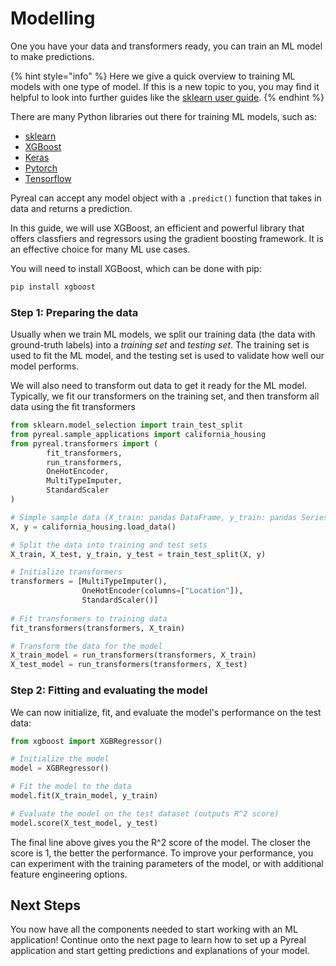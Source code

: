 # Modelling

One you have your data and transformers ready, you can train an ML model to make predictions.

{% hint style="info" %}
Here we give a quick overview to training ML models with one type of model. If this is a new topic to you, you may find it helpful to look into further guides like the [sklearn user guide](https://scikit-learn.org/stable/user\_guide.html).
{% endhint %}

There are many Python libraries out there for training ML models, such as:

* [sklearn](https://scikit-learn.org/stable/index.html)
* [XGBoost ](https://xgboost.readthedocs.io/en/stable/)
* [Keras](https://keras.io/)
* [Pytorch](https://pytorch.org/)
* [Tensorflow](https://www.tensorflow.org/)

Pyreal can accept any model object with a `.predict()` function that takes in data and returns a prediction.&#x20;

In this guide, we will use XGBoost, an efficient and powerful library that offers classfiers and regressors using the gradient boosting framework. It is an effective choice for many ML use cases.

You will need to install XGBoost, which can be done with pip:

```bash
pip install xgboost
```

### Step 1: Preparing the data

Usually when we train ML models, we split our training data (the data with ground-truth labels) into a _training set_ and _testing set_. The training set is used to fit the ML model, and the testing set is used to validate how well our model performs.&#x20;

We will also need to transform out data to get it ready for the ML model. Typically, we fit our transformers on the training set, and then transform all data using the fit transformers

```python
from sklearn.model_selection import train_test_split
from pyreal.sample_applications import california_housing 
from pyreal.transformers import (
        fit_transformers, 
        run_transformers,
        OneHotEncoder, 
        MultiTypeImputer, 
        StandardScaler
)

# Simple sample data (X_train: pandas DataFrame, y_train: pandas Series)
X, y = california_housing.load_data() 

# Split the data into training and test sets
X_train, X_test, y_train, y_test = train_test_split(X, y)

# Initialize transformers
transformers = [MultiTypeImputer(), 
                OneHotEncoder(columns=["Location"]),
                StandardScaler()]
                
# Fit transformers to training data
fit_transformers(transformers, X_train)

# Transform the data for the model
X_train_model = run_transformers(transformers, X_train)
X_test_model = run_transformers(transformers, X_test)
```

### Step 2: Fitting and evaluating the model

We can now initialize, fit, and evaluate the model's performance on the test data:

```python
from xgboost import XGBRegressor()

# Initialize the model
model = XGBRegressor()

# Fit the model to the data
model.fit(X_train_model, y_train)

# Evaluate the model on the test dataset (outputs R^2 score)
model.score(X_test_model, y_test)
```

The final line above gives you the R^2 score of the model. The closer the score is 1, the better the performance. To improve your performance, you can experiment with the training parameters of the model, or with additional feature engineering options.&#x20;

## Next Steps

You now have all the components needed to start working with an ML application! Continue onto the next page to learn how to set up a Pyreal application and start getting predictions and explanations of your model.
